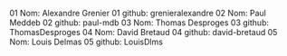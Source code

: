 01 Nom: Alexandre Grenier
01 github: grenieralexandre
02 Nom: Paul Meddeb
02 github: paul-mdb
03 Nom: Thomas Desproges
03 github: ThomasDesproges
04 Nom: David Bretaud
04 github: david-bretaud
05 Nom: Louis Delmas
05 github: LouisDlms
